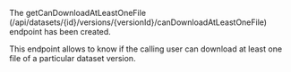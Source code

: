 The getCanDownloadAtLeastOneFile (/api/datasets/{id}/versions/{versionId}/canDownloadAtLeastOneFile) endpoint has been created.

This endpoint allows to know if the calling user can download at least one file of a particular dataset version.
